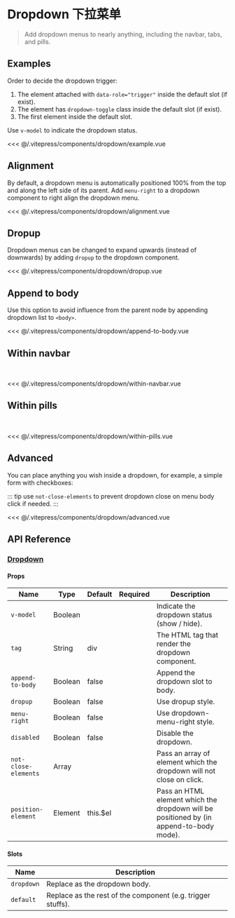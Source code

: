 # Dropdown 下拉菜单

> Add dropdown menus to nearly anything, including the navbar, tabs, and pills.

## Examples

Order to decide the dropdown trigger:

1. The element attached with `data-role="trigger"` inside the default slot (if exist).
1. The element has `dropdown-toggle` class inside the default slot (if exist).
2. The first element inside the default slot.

Use `v-model` to indicate the dropdown status.

<dropdown-example/>

<<< @/.vitepress/components/dropdown/example.vue

## Alignment

By default, a dropdown menu is automatically positioned 100% from the top and along the left side of its parent. Add `menu-right` to a dropdown component to right align the dropdown menu.

<dropdown-alignment/>

<<< @/.vitepress/components/dropdown/alignment.vue

## Dropup

Dropdown menus can be changed to expand upwards (instead of downwards) by adding `dropup` to the dropdown component.

<dropdown-dropup/>

<<< @/.vitepress/components/dropdown/dropup.vue

## Append to body

Use this option to avoid influence from the parent node by appending dropdown list to `<body>`.

<dropdown-append-to-body/>

<<< @/.vitepress/components/dropdown/append-to-body.vue

## Within navbar

<br/>

<dropdown-within-navbar/>

<<< @/.vitepress/components/dropdown/within-navbar.vue

## Within pills

<br/>

<dropdown-within-pills/>

<<< @/.vitepress/components/dropdown/within-pills.vue

## Advanced

You can place anything you wish inside a dropdown, for example, a simple form with checkboxes:

::: tip
use `not-close-elements` to prevent dropdown close on menu body click if needed.
:::

<dropdown-advanced/>

<<< @/.vitepress/components/dropdown/advanced.vue


## API Reference

### [Dropdown](https://github.com/uiv-lib/uiv/blob/1.x/src/components/dropdown/Dropdown.vue)

#### Props

Name                 | Type       | Default  | Required | Description
----------------     | ---------- | -------- | -------- | -----------------------
`v-model`            | Boolean    |          |          | Indicate the dropdown status (show / hide).
`tag`                | String     | div      |          | The HTML tag that render the dropdown component.
`append-to-body`     | Boolean    | false    |          | Append the dropdown slot to body.
`dropup`             | Boolean    | false    |          | Use dropup style.
`menu-right`         | Boolean    | false    |          | Use dropdown-menu-right style.
`disabled`           | Boolean    | false    |          | Disable the dropdown.
`not-close-elements` | Array      |          |          | Pass an array of element which the dropdown will not close on click.
`position-element`   | Element    | this.$el |          | Pass an HTML element which the dropdown will be positioned by (in append-to-body mode).

#### Slots

Name      | Description
--------- | -----------------------
`dropdown` | Replace as the dropdown body.
`default` | Replace as the rest of the component (e.g. trigger stuffs).
